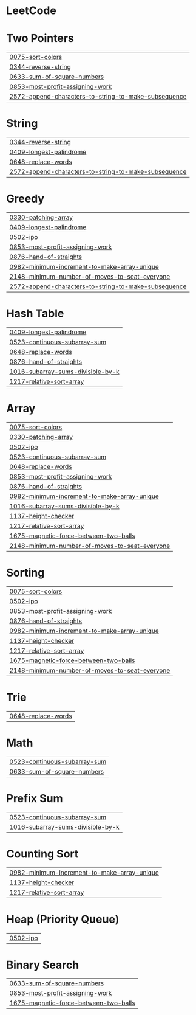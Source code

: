 # LeetCode


# Two Pointers
|  |
| ------- |
| [0075-sort-colors](https://github.com/Trishhaaa/LeetCode/tree/master/0075-sort-colors) |
| [0344-reverse-string](https://github.com/Trishhaaa/LeetCode/tree/master/0344-reverse-string) |
| [0633-sum-of-square-numbers](https://github.com/Trishhaaa/LeetCode/tree/master/0633-sum-of-square-numbers) |
| [0853-most-profit-assigning-work](https://github.com/Trishhaaa/LeetCode/tree/master/0853-most-profit-assigning-work) |
| [2572-append-characters-to-string-to-make-subsequence](https://github.com/Trishhaaa/LeetCode/tree/master/2572-append-characters-to-string-to-make-subsequence) |
# String
|  |
| ------- |
| [0344-reverse-string](https://github.com/Trishhaaa/LeetCode/tree/master/0344-reverse-string) |
| [0409-longest-palindrome](https://github.com/Trishhaaa/LeetCode/tree/master/0409-longest-palindrome) |
| [0648-replace-words](https://github.com/Trishhaaa/LeetCode/tree/master/0648-replace-words) |
| [2572-append-characters-to-string-to-make-subsequence](https://github.com/Trishhaaa/LeetCode/tree/master/2572-append-characters-to-string-to-make-subsequence) |
# Greedy
|  |
| ------- |
| [0330-patching-array](https://github.com/Trishhaaa/LeetCode/tree/master/0330-patching-array) |
| [0409-longest-palindrome](https://github.com/Trishhaaa/LeetCode/tree/master/0409-longest-palindrome) |
| [0502-ipo](https://github.com/Trishhaaa/LeetCode/tree/master/0502-ipo) |
| [0853-most-profit-assigning-work](https://github.com/Trishhaaa/LeetCode/tree/master/0853-most-profit-assigning-work) |
| [0876-hand-of-straights](https://github.com/Trishhaaa/LeetCode/tree/master/0876-hand-of-straights) |
| [0982-minimum-increment-to-make-array-unique](https://github.com/Trishhaaa/LeetCode/tree/master/0982-minimum-increment-to-make-array-unique) |
| [2148-minimum-number-of-moves-to-seat-everyone](https://github.com/Trishhaaa/LeetCode/tree/master/2148-minimum-number-of-moves-to-seat-everyone) |
| [2572-append-characters-to-string-to-make-subsequence](https://github.com/Trishhaaa/LeetCode/tree/master/2572-append-characters-to-string-to-make-subsequence) |
# Hash Table
|  |
| ------- |
| [0409-longest-palindrome](https://github.com/Trishhaaa/LeetCode/tree/master/0409-longest-palindrome) |
| [0523-continuous-subarray-sum](https://github.com/Trishhaaa/LeetCode/tree/master/0523-continuous-subarray-sum) |
| [0648-replace-words](https://github.com/Trishhaaa/LeetCode/tree/master/0648-replace-words) |
| [0876-hand-of-straights](https://github.com/Trishhaaa/LeetCode/tree/master/0876-hand-of-straights) |
| [1016-subarray-sums-divisible-by-k](https://github.com/Trishhaaa/LeetCode/tree/master/1016-subarray-sums-divisible-by-k) |
| [1217-relative-sort-array](https://github.com/Trishhaaa/LeetCode/tree/master/1217-relative-sort-array) |
# Array
|  |
| ------- |
| [0075-sort-colors](https://github.com/Trishhaaa/LeetCode/tree/master/0075-sort-colors) |
| [0330-patching-array](https://github.com/Trishhaaa/LeetCode/tree/master/0330-patching-array) |
| [0502-ipo](https://github.com/Trishhaaa/LeetCode/tree/master/0502-ipo) |
| [0523-continuous-subarray-sum](https://github.com/Trishhaaa/LeetCode/tree/master/0523-continuous-subarray-sum) |
| [0648-replace-words](https://github.com/Trishhaaa/LeetCode/tree/master/0648-replace-words) |
| [0853-most-profit-assigning-work](https://github.com/Trishhaaa/LeetCode/tree/master/0853-most-profit-assigning-work) |
| [0876-hand-of-straights](https://github.com/Trishhaaa/LeetCode/tree/master/0876-hand-of-straights) |
| [0982-minimum-increment-to-make-array-unique](https://github.com/Trishhaaa/LeetCode/tree/master/0982-minimum-increment-to-make-array-unique) |
| [1016-subarray-sums-divisible-by-k](https://github.com/Trishhaaa/LeetCode/tree/master/1016-subarray-sums-divisible-by-k) |
| [1137-height-checker](https://github.com/Trishhaaa/LeetCode/tree/master/1137-height-checker) |
| [1217-relative-sort-array](https://github.com/Trishhaaa/LeetCode/tree/master/1217-relative-sort-array) |
| [1675-magnetic-force-between-two-balls](https://github.com/Trishhaaa/LeetCode/tree/master/1675-magnetic-force-between-two-balls) |
| [2148-minimum-number-of-moves-to-seat-everyone](https://github.com/Trishhaaa/LeetCode/tree/master/2148-minimum-number-of-moves-to-seat-everyone) |
# Sorting
|  |
| ------- |
| [0075-sort-colors](https://github.com/Trishhaaa/LeetCode/tree/master/0075-sort-colors) |
| [0502-ipo](https://github.com/Trishhaaa/LeetCode/tree/master/0502-ipo) |
| [0853-most-profit-assigning-work](https://github.com/Trishhaaa/LeetCode/tree/master/0853-most-profit-assigning-work) |
| [0876-hand-of-straights](https://github.com/Trishhaaa/LeetCode/tree/master/0876-hand-of-straights) |
| [0982-minimum-increment-to-make-array-unique](https://github.com/Trishhaaa/LeetCode/tree/master/0982-minimum-increment-to-make-array-unique) |
| [1137-height-checker](https://github.com/Trishhaaa/LeetCode/tree/master/1137-height-checker) |
| [1217-relative-sort-array](https://github.com/Trishhaaa/LeetCode/tree/master/1217-relative-sort-array) |
| [1675-magnetic-force-between-two-balls](https://github.com/Trishhaaa/LeetCode/tree/master/1675-magnetic-force-between-two-balls) |
| [2148-minimum-number-of-moves-to-seat-everyone](https://github.com/Trishhaaa/LeetCode/tree/master/2148-minimum-number-of-moves-to-seat-everyone) |
# Trie
|  |
| ------- |
| [0648-replace-words](https://github.com/Trishhaaa/LeetCode/tree/master/0648-replace-words) |
# Math
|  |
| ------- |
| [0523-continuous-subarray-sum](https://github.com/Trishhaaa/LeetCode/tree/master/0523-continuous-subarray-sum) |
| [0633-sum-of-square-numbers](https://github.com/Trishhaaa/LeetCode/tree/master/0633-sum-of-square-numbers) |
# Prefix Sum
|  |
| ------- |
| [0523-continuous-subarray-sum](https://github.com/Trishhaaa/LeetCode/tree/master/0523-continuous-subarray-sum) |
| [1016-subarray-sums-divisible-by-k](https://github.com/Trishhaaa/LeetCode/tree/master/1016-subarray-sums-divisible-by-k) |
# Counting Sort
|  |
| ------- |
| [0982-minimum-increment-to-make-array-unique](https://github.com/Trishhaaa/LeetCode/tree/master/0982-minimum-increment-to-make-array-unique) |
| [1137-height-checker](https://github.com/Trishhaaa/LeetCode/tree/master/1137-height-checker) |
| [1217-relative-sort-array](https://github.com/Trishhaaa/LeetCode/tree/master/1217-relative-sort-array) |
# Heap (Priority Queue)
|  |
| ------- |
| [0502-ipo](https://github.com/Trishhaaa/LeetCode/tree/master/0502-ipo) |
# Binary Search
|  |
| ------- |
| [0633-sum-of-square-numbers](https://github.com/Trishhaaa/LeetCode/tree/master/0633-sum-of-square-numbers) |
| [0853-most-profit-assigning-work](https://github.com/Trishhaaa/LeetCode/tree/master/0853-most-profit-assigning-work) |
| [1675-magnetic-force-between-two-balls](https://github.com/Trishhaaa/LeetCode/tree/master/1675-magnetic-force-between-two-balls) |